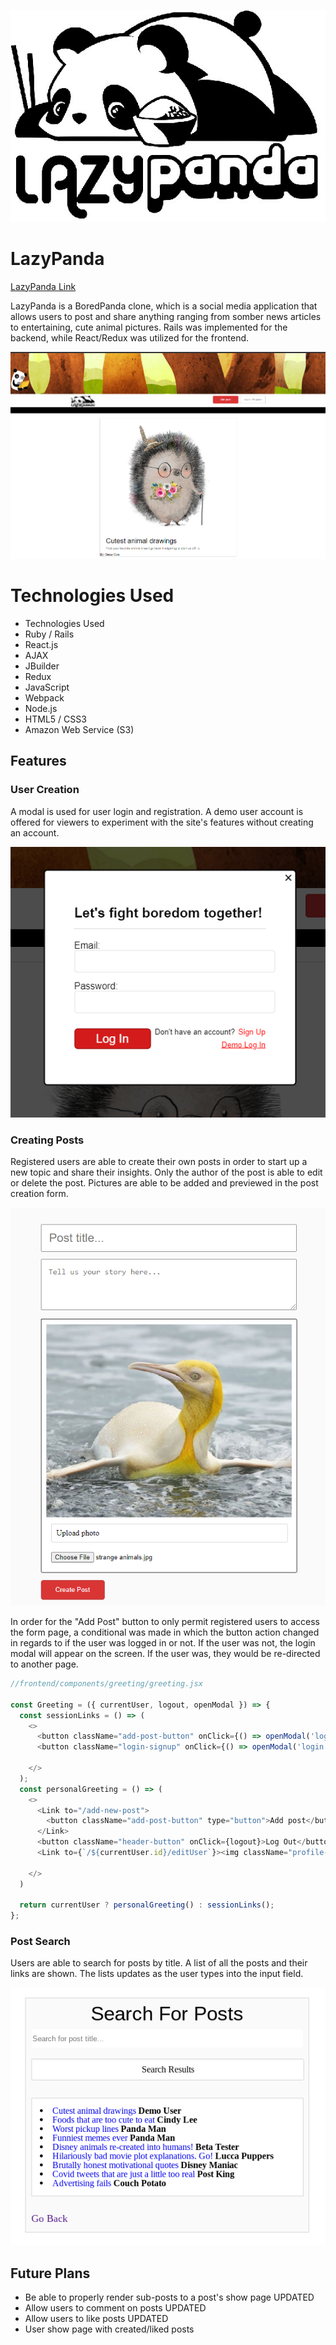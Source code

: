 ![alt text](https://github.com/michelle-ha/LazyPanda/blob/master/app/assets/images/PngItem_2512217.png "Lazy Panda Logo")

# LazyPanda

[LazyPanda Link](https://lazy-panda.herokuapp.com/#/)

LazyPanda is a BoredPanda clone, which is a social media application that allows users to post and share anything ranging from somber news articles to entertaining, cute animal pictures. Rails was implemented for the backend, while React/Redux was utilized for the frontend.

![alt text](https://github.com/michelle-ha/LazyPanda/blob/master/app/assets/images/boredpanda%20screenshot.png "LazyPanda Screenshot")

# Technologies Used
* Technologies Used
* Ruby / Rails
* React.js
* AJAX
* JBuilder
* Redux
* JavaScript
* Webpack
* Node.js
* HTML5 / CSS3
* Amazon Web Service (S3)

## Features

### User Creation

A modal is used for user login and registration. A demo user account is offered for viewers to experiment with the site's features without creating an account. 

![alt text](https://github.com/michelle-ha/LazyPanda/blob/master/app/assets/images/modal.png "Modal Screenshot")

### Creating Posts

Registered users are able to create their own posts in order to start up a new topic and share their insights. Only the author of the post is able to edit or delete the post. Pictures are able to be added and previewed in the post creation form.

![alt text](https://github.com/michelle-ha/LazyPanda/blob/master/app/assets/images/createPost.png "Create Post Screenshot")

In order for the "Add Post" button to only permit registered users to access the form page, a conditional was made in which the button action changed in regards to if the user was logged in or not. If the user was not, the login modal will appear on the screen. If the user was, they would be re-directed to another page. 

```js
//frontend/components/greeting/greeting.jsx 

const Greeting = ({ currentUser, logout, openModal }) => {
  const sessionLinks = () => (
    <>
      <button className="add-post-button" onClick={() => openModal('login')}>Add post</button>
      <button className="login-signup" onClick={() => openModal('login')}>Login / Register</button>

    </>
  );
  const personalGreeting = () => (
    <>
      <Link to="/add-new-post">
        <button className="add-post-button" type="button">Add post</button>
      </Link>
      <button className="header-button" onClick={logout}>Log Out</button>
      <Link to={`/${currentUser.id}/editUser`}><img className="profile-pic-header" src={currentUser.profilePicURL} ></img></Link>
      
    </>
  )

  return currentUser ? personalGreeting() : sessionLinks();
};

```

### Post Search

Users are able to search for posts by title. A list of all the posts and their links are shown. The lists updates as the user types into the input field. 

![alt text](https://github.com/michelle-ha/LazyPanda/blob/master/app/assets/images/Screenshot%202021-03-26%2012.37.34%20PM.png "Search Post Screenshot")

## Future Plans
* Be able to properly render sub-posts to a post's show page UPDATED
* Allow users to comment on posts UPDATED
* Allow users to like posts UPDATED
* User show page with created/liked posts

